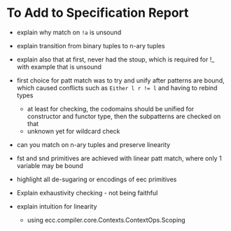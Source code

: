 # To Add to Specification Report
	
* explain why match on `!a` is unsound

* explain transition from binary tuples to n-ary tuples

* explain also that at first, never had the stoup, which is required for !_
  with example that is unsound

* first choice for patt match was to try and unify after patterns are bound,
  which caused conflicts such as `Either l r != l` and having to rebind types
  - at least for checking, the codomains should be unified for constructor and
    functor type, then the subpatterns are checked on that
  - unknown yet for wildcard check

* can you match on n-ary tuples and preserve linearity

* fst and snd primitives are achieved with linear patt match, where only 1 variable may be bound

* highlight all de-sugaring or encodings of eec primitives

* Explain exhaustivity checking - not being faithful

* explain intuition for linearity
  - using ecc.compiler.core.Contexts.ContextOps.Scoping